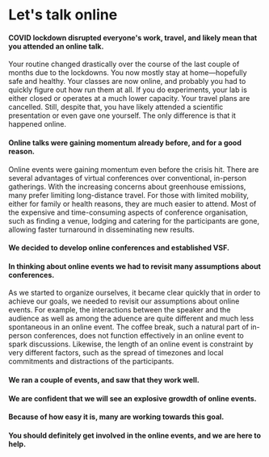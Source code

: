 # Let's talk online

#### COVID lockdown disrupted everyone's work, travel, and likely mean that you attended an online talk.

Your routine changed drastically over the course of the last couple of months due to the lockdowns. You now mostly stay at home—hopefully safe and healthy. Your classes are now online, and probably you had to quickly figure out how run them at all. If you do experiments, your lab is either closed or operates at a much lower capacity. Your travel plans are cancelled. Still, despite that, you have likely attended a scientific presentation or even gave one yourself. The only difference is that it happened online.

#### Online talks were gaining momentum already before, and for a good reason.
Online events were gaining momentum even before the crisis hit.
There are several advantages of virtual conferences over conventional, in-person gatherings.
With the increasing concerns about greenhouse emissions, many prefer limiting long-distance travel.
For those with limited mobility, either for family or health reasons, they are much easier to attend.
Most of the expensive and time-consuming aspects of conference organisation, such as finding a venue, lodging and catering for the participants are gone, allowing faster turnaround in disseminating new results.

#### We decided to develop online conferences and established VSF.

#### In thinking about online events we had to revisit many assumptions about conferences.

As we started to organize ourselves, it became clear quickly that in order to achieve our goals, we needed to revisit our assumptions about online events. For example, the interactions between the speaker and the audience as well as among the aduence are quite different and much less spontaneous in an online event. The coffee break, such a natural part of in-person conferences, does not function effectively in an online event to spark discussions. Likewise, the length of an online event is constraint by very different factors, such as the spread of timezones and local commitments and distractions of the participants.

#### We ran a couple of events, and saw that they work well.

#### We are confident that we will see an explosive growdth of online events.

#### Because of how easy it is, many are working towards this goal.

#### You should definitely get involved in the online events, and we are here to help.
